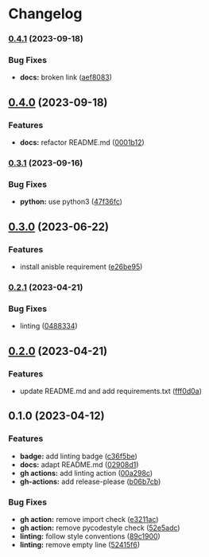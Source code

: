 # Changelog

### [0.4.1](https://www.github.com/chornberger-c2c/vagrant-ansible-dynamic-inventory/compare/v0.4.0...v0.4.1) (2023-09-18)


### Bug Fixes

* **docs:** broken link ([aef8083](https://www.github.com/chornberger-c2c/vagrant-ansible-dynamic-inventory/commit/aef808324f44aab0cb4c3c301c18433926d15a23))

## [0.4.0](https://www.github.com/chornberger-c2c/vagrant-ansible-dynamic-inventory/compare/v0.3.1...v0.4.0) (2023-09-18)


### Features

* **docs:** refactor README.md ([0001b12](https://www.github.com/chornberger-c2c/vagrant-ansible-dynamic-inventory/commit/0001b1260a7cac6ffdbda2447a0973e9ca67b15d))

### [0.3.1](https://www.github.com/chornberger-c2c/vagrant-ansible-dynamic-inventory/compare/v0.3.0...v0.3.1) (2023-09-16)


### Bug Fixes

* **python:** use python3 ([47f36fc](https://www.github.com/chornberger-c2c/vagrant-ansible-dynamic-inventory/commit/47f36fc0398c0916e1e4c7eda28cd24611a5823a))

## [0.3.0](https://www.github.com/chornberger-c2c/vagrant-ansible-dynamic-inventory/compare/v0.2.1...v0.3.0) (2023-06-22)


### Features

* install anisble requirement ([e26be95](https://www.github.com/chornberger-c2c/vagrant-ansible-dynamic-inventory/commit/e26be95b1b388d772da59ea757e20fd4f1d6d5cb))

### [0.2.1](https://www.github.com/chornberger-c2c/vagrant-ansible-dynamic-inventory/compare/v0.2.0...v0.2.1) (2023-04-21)


### Bug Fixes

* linting ([0488334](https://www.github.com/chornberger-c2c/vagrant-ansible-dynamic-inventory/commit/04883346db4112418adece6920a73f915245f6c7))

## [0.2.0](https://www.github.com/chornberger-c2c/vagrant-ansible-dynamic-inventory/compare/v0.1.0...v0.2.0) (2023-04-21)


### Features

* update README.md and add requirements.txt ([fff0d0a](https://www.github.com/chornberger-c2c/vagrant-ansible-dynamic-inventory/commit/fff0d0ad1b2044c3bce88de8e33e1fd2dbe5a755))

## 0.1.0 (2023-04-12)


### Features

* **badge:** add linting badge ([c36f5be](https://www.github.com/chornberger-c2c/vagrant-ansible-dynamic-inventory/commit/c36f5bebb352641b381cca70819f1fdcadb67fd5))
* **docs:** adapt README.md ([02908d1](https://www.github.com/chornberger-c2c/vagrant-ansible-dynamic-inventory/commit/02908d1121a2fab14dbb39499f398d49387bd2b1))
* **gh actions:** add linting action ([00a298c](https://www.github.com/chornberger-c2c/vagrant-ansible-dynamic-inventory/commit/00a298cffe3d7a256544c94cbdd129bfb3ed0d48))
* **gh-actions:** add release-please ([b06b7cb](https://www.github.com/chornberger-c2c/vagrant-ansible-dynamic-inventory/commit/b06b7cb8285fa0e0bf5f11a0251ae3617627eb0c))


### Bug Fixes

* **gh action:** remove import check ([e3211ac](https://www.github.com/chornberger-c2c/vagrant-ansible-dynamic-inventory/commit/e3211ac720e8ba31be2428886efbfa19b3160796))
* **gh action:** remove pycodestyle check ([52e5adc](https://www.github.com/chornberger-c2c/vagrant-ansible-dynamic-inventory/commit/52e5adc72186f9e89c0d21878fea458c4519976a))
* **linting:** follow style conventions ([89c1900](https://www.github.com/chornberger-c2c/vagrant-ansible-dynamic-inventory/commit/89c19007ac0978e5d6ec6ba84310b21124396f70))
* **linting:** remove empty line ([52415f6](https://www.github.com/chornberger-c2c/vagrant-ansible-dynamic-inventory/commit/52415f60206fd2aaabe42306d86837dfe4853fdb))
